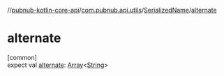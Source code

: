 //[pubnub-kotlin-core-api](../../../index.md)/[com.pubnub.api.utils](../index.md)/[SerializedName](index.md)/[alternate](alternate.md)

# alternate

[common]\
expect val [alternate](alternate.md): [Array](https://kotlinlang.org/api/core/kotlin-stdlib/kotlin/-array/index.html)&lt;[String](https://kotlinlang.org/api/core/kotlin-stdlib/kotlin/-string/index.html)&gt;
